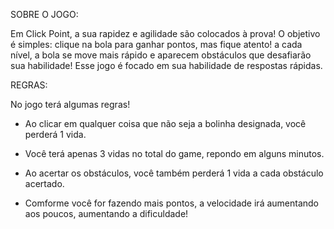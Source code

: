 SOBRE O JOGO:

Em Click Point, a sua rapidez e agilidade são colocados à prova! O objetivo é simples: clique na bola para ganhar pontos, mas fique atento! a cada nível, a bola se move mais rápido e aparecem obstáculos que desafiarão sua habilidade!
Esse jogo é focado em sua habilidade de respostas rápidas.

REGRAS:

No jogo terá algumas regras!

- Ao clicar em qualquer coisa que não seja a bolinha designada, você perderá 1 vida.

- Você terá apenas 3 vidas no total do game, repondo em alguns minutos.

- Ao acertar os obstáculos, você também perderá 1 vida a cada obstáculo acertado.

- Comforme você for fazendo mais pontos, a velocidade irá aumentando aos poucos, aumentando a dificuldade!

